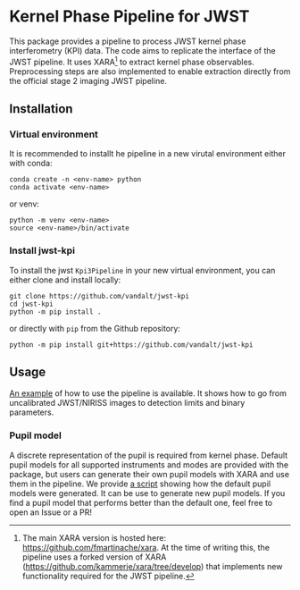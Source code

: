 # Kernel Phase Pipeline for JWST

This package provides a pipeline to process JWST kernel phase interferometry (KPI) data.
The code aims to replicate the interface of the JWST pipeline. It uses XARA[^1] to
extract kernel phase observables. Preprocessing steps are also implemented to
enable extraction directly from the official stage 2 imaging JWST pipeline.

## Installation

### Virtual environment
It is recommended to installt he pipeline in a new virutal environment either
with conda:

```
conda create -n <env-name> python
conda activate <env-name>
```

or venv:

```
python -m venv <env-name>
source <env-name>/bin/activate
```

### Install jwst-kpi

To install the jwst `Kpi3Pipeline` in your new virtual environment, you can either clone and install locally:

```
git clone https://github.com/vandalt/jwst-kpi
cd jwst-kpi
python -m pip install .
```

or directly with `pip` from the Github repository:

```
python -m pip install git+https://github.com/vandalt/jwst-kpi
```


[^1]: The main XARA version is hosted here: https://github.com/fmartinache/xara.
  At the time of writing this, the pipeline uses a forked version of XARA
  (https://github.com/kammerje/xara/tree/develop) that implements new
  functionality required for the JWST pipeline.


## Usage

[An example](examples/niriss_kerphase.ipynb) of how to use the pipeline is
available. It shows how to go from uncalibrated JWST/NIRISS images to detection
limits and binary parameters.

### Pupil model

A discrete representation of the pupil is required from kernel phase. Default
pupil models for all supported instruments and modes are provided with the
package, but users can generate their own pupil models with XARA and use them in
the pipeline. We provide [a script](examples/generate_pupil_model.py) showing
how the default pupil models were generated. It can be use to generate new pupil
models. If you find a pupil model that performs better than the default one,
feel free to open an Issue or a PR!
